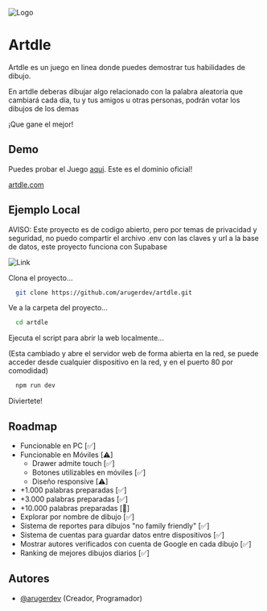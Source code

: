 
![Logo](https://artdle.vercel.app/assets/icon-D2FA63fm.png)


# Artdle
Artdle es un juego en linea donde puedes demostrar tus habilidades de dibujo.

En artdle deberas dibujar algo relacionado con la palabra aleatoria que cambiará cada día, tu y tus amigos u otras personas, podrán votar los dibujos de los demas

¡Que gane el mejor!

## Demo
Puedes probar el Juego [aqui](https://artdle.com/). Este es el dominio oficial!

[artdle.com](https://artdle.com/)

## Ejemplo Local
AVISO: Este proyecto es de codigo abierto, pero por temas de privacidad y seguridad, no puedo compartir el archivo .env con las claves y url a la base de datos, este proyecto funciona con Supabase

![Link](https://supabase.com/_next/image?url=%2F_next%2Fstatic%2Fmedia%2Fsupabase-logo-wordmark--light.daaeffd3.png&w=256&q=75)


Clona el proyecto...
```bash
  git clone https://github.com/arugerdev/artdle.git
```

Ve a la carpeta del proyecto...
```bash
  cd artdle
```

Ejecuta el script para abrir la web localmente...

(Esta cambiado y abre el servidor web de forma abierta en la red, se puede acceder desde cualquier dispositivo en la red, y en el puerto 80 por comodidad)
```bash
  npm run dev
```

Diviertete!

## Roadmap
- Funcionable en PC [✅]
- Funcionable en Móviles [⚠]
    - Drawer admite touch [✅]
    - Botones utilizables en móviles [✅]
    - Diseño responsive [⚠]
- +1.000 palabras preparadas [✅]
- +3.000 palabras preparadas [✅]
- +10.000 palabras preparadas [👑]
- Explorar por nombre de dibujo [✅]
- Sistema de reportes para dibujos "no family friendly" [✅]
- Sistema de cuentas para guardar datos entre dispositivos [✅]
- Mostrar autores verificados con cuenta de Google en cada dibujo [✅]
- Ranking de mejores dibujos diarios [✅]

## Autores
- [@arugerdev](https://www.github.com/arugerdev) (Creador, Programador)

